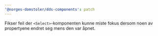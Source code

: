 ```yaml
---
'@norges-domstoler/dds-components': patch
---
```


Fikser feil der `<Select>`-komponenten kunne miste fokus dersom noen av propertyene endret seg mens den var åpnet.
